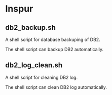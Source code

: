 Inspur
======
## **db2_backup.sh**
A shell script for database backuping of DB2.

The shell script can backup DB2 automatically.

## **db2_log_clean.sh**
A shell script for cleaning DB2 log.

The shell script can clean DB2 log automatically.